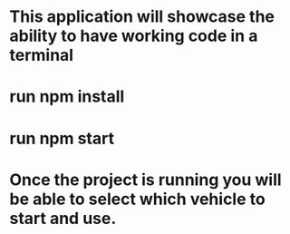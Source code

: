 # This application will showcase the ability to have working code in a terminal

# run npm install

# run npm start

# Once the project is running you will be able to select which vehicle to start and use.